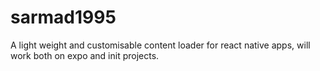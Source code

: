 # sarmad1995
A light weight and customisable content loader for react native apps, will work both on expo and init projects.
